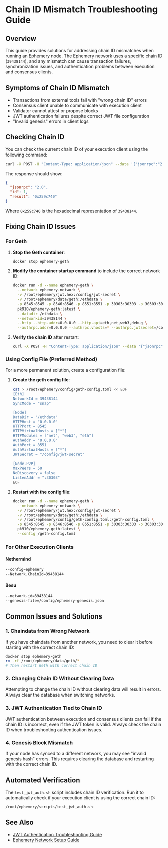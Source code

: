 # Chain ID Mismatch Troubleshooting Guide

## Overview

This guide provides solutions for addressing chain ID mismatches when running an Ephemery node. The Ephemery network uses a specific chain ID (`39438144`), and any mismatch can cause transaction failures, synchronization issues, and authentication problems between execution and consensus clients.

## Symptoms of Chain ID Mismatch

- Transactions from external tools fail with "wrong chain ID" errors
- Consensus client unable to communicate with execution client
- Validator cannot attest or propose blocks
- JWT authentication failures despite correct JWT file configuration
- "Invalid genesis" errors in client logs

## Checking Chain ID

You can check the current chain ID of your execution client using the following command:

```bash
curl -X POST -H "Content-Type: application/json" --data '{"jsonrpc":"2.0","method":"eth_chainId","params":[],"id":1}' http://localhost:8545
```

The response should show:
```json
{
  "jsonrpc": "2.0",
  "id": 1,
  "result": "0x259c740"
}
```

Where `0x259c740` is the hexadecimal representation of `39438144`.

## Fixing Chain ID Issues

### For Geth

1. **Stop the Geth container**:
   ```bash
   docker stop ephemery-geth
   ```

2. **Modify the container startup command** to include the correct network ID:
   ```bash
   docker run -d --name ephemery-geth \
     --network ephemery-network \
     -v /root/ephemery/jwt.hex:/config/jwt-secret \
     -v /root/ephemery/data/geth:/ethdata \
     -p 8545:8545 -p 8546:8546 -p 8551:8551 -p 30303:30303 -p 30303:30303/udp \
     pk910/ephemery-geth:latest \
     --datadir /ethdata \
     --networkid=39438144 \
     --http --http.addr=0.0.0.0 --http.api=eth,net,web3,debug \
     --authrpc.addr=0.0.0.0 --authrpc.vhosts=* --authrpc.jwtsecret=/config/jwt-secret
   ```

3. **Verify the chain ID** after restart:
   ```bash
   curl -X POST -H "Content-Type: application/json" --data '{"jsonrpc":"2.0","method":"eth_chainId","params":[],"id":1}' http://localhost:8545
   ```

### Using Config File (Preferred Method)

For a more permanent solution, create a configuration file:

1. **Create the geth config file**:
   ```bash
   cat > /root/ephemery/config/geth-config.toml << EOF
   [Eth]
   NetworkId = 39438144
   SyncMode = "snap"
   
   [Node]
   DataDir = "/ethdata"
   HTTPHost = "0.0.0.0"
   HTTPPort = 8545
   HTTPVirtualHosts = ["*"]
   HTTPModules = ["net", "web3", "eth"]
   AuthAddr = "0.0.0.0"
   AuthPort = 8551
   AuthVirtualHosts = ["*"]
   JWTSecret = "/config/jwt-secret"
   
   [Node.P2P]
   MaxPeers = 50
   NoDiscovery = false
   ListenAddr = ":30303"
   EOF
   ```

2. **Restart with the config file**:
   ```bash
   docker run -d --name ephemery-geth \
     --network ephemery-network \
     -v /root/ephemery/jwt.hex:/config/jwt-secret \
     -v /root/ephemery/data/geth:/ethdata \
     -v /root/ephemery/config/geth-config.toml:/geth-config.toml \
     -p 8545:8545 -p 8546:8546 -p 8551:8551 -p 30303:30303 -p 30303:30303/udp \
     pk910/ephemery-geth:latest \
     --config /geth-config.toml
   ```

### For Other Execution Clients

#### Nethermind
```bash
--config=ephemery
--Network.ChainId=39438144
```

#### Besu
```bash
--network-id=39438144
--genesis-file=/config/ephemery-genesis.json
```

## Common Issues and Solutions

### 1. Chaindata from Wrong Network

If you have chaindata from another network, you need to clear it before starting with the correct chain ID:

```bash
docker stop ephemery-geth
rm -rf /root/ephemery/data/geth/*
# Then restart Geth with correct chain ID
```

### 2. Changing Chain ID Without Clearing Data

Attempting to change the chain ID without clearing data will result in errors. Always clear the database when switching networks.

### 3. JWT Authentication Tied to Chain ID

JWT authentication between execution and consensus clients can fail if the chain ID is incorrect, even if the JWT token is valid. Always check the chain ID when troubleshooting authentication issues.

### 4. Genesis Block Mismatch

If your node has synced to a different network, you may see "invalid genesis hash" errors. This requires clearing the database and restarting with the correct chain ID.

## Automated Verification

The `test_jwt_auth.sh` script includes chain ID verification. Run it to automatically check if your execution client is using the correct chain ID:

```bash
/root/ephemery/scripts/test_jwt_auth.sh
```

## See Also

- [JWT Authentication Troubleshooting Guide](../FEATURES/JWT_AUTHENTICATION_TROUBLESHOOTING.md)
- [Ephemery Network Setup Guide](../DEPLOYMENT/EPHEMERY_SETUP.md) 
